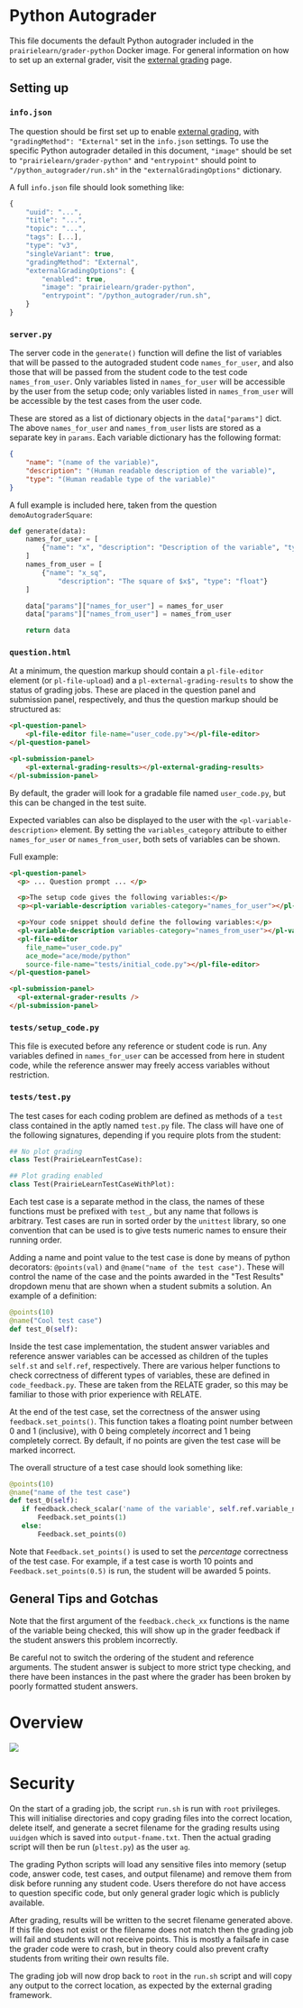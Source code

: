 # Python Autograder

This file documents the default Python autograder included in the `prairielearn/grader-python` Docker image.  For general information on how to set up an external grader, visit the [external grading](../externalGrading.md) page. 

## Setting up

### `info.json`

The question should be first set up to enable [external grading](../externalGrading.md), with `"gradingMethod": "External"` set in the `info.json` settings.  To use the specific Python autograder detailed in this document, `"image"` should be set to `"prairielearn/grader-python"` and `"entrypoint"` should point to `"/python_autograder/run.sh"` in the `"externalGradingOptions"` dictionary.

A full `info.json` file should look something like:

```javascript
{
    "uuid": "...",
    "title": "...",
    "topic": "...",
    "tags": [...],
    "type": "v3",
    "singleVariant": true,
    "gradingMethod": "External",
    "externalGradingOptions": {
        "enabled": true,
        "image": "prairielearn/grader-python",
        "entrypoint": "/python_autograder/run.sh",
    }
}
```

### `server.py`

The server code in the `generate()` function will define the list of variables that will be passed to the autograded student code `names_for_user`, and also those that will be passed from the student code to the test code `names_from_user`.  Only variables listed in `names_for_user` will be accessible by the user from the setup code; only variables listed in `names_from_user` will be accessible by the test cases from the user code.

These are stored as a list of dictionary objects in the `data["params"]` dict.  The above `names_for_user` and `names_from_user` lists are stored as a separate key in `params`. Each variable dictionary has the following format:

```json
{
    "name": "(name of the variable)",
    "description": "(Human readable description of the variable)",
    "type": "(Human readable type of the variable)"
}
```

A full example is included here, taken from the question `demoAutograderSquare`:

```python
def generate(data):
    names_for_user = [
        {"name": "x", "description": "Description of the variable", "type": "float"}
    ]
    names_from_user = [
        {"name": "x_sq",
            "description": "The square of $x$", "type": "float"}
    ]

    data["params"]["names_for_user"] = names_for_user
    data["params"]["names_from_user"] = names_from_user

    return data
```

### `question.html`

At a minimum, the question markup should contain a `pl-file-editor` element (or `pl-file-upload`) and a `pl-external-grading-results` to show the status of grading jobs.  These are placed in the question panel and submission panel, respectively, and thus the question markup should be structured as:

```html
<pl-question-panel>
	<pl-file-editor file-name="user_code.py"></pl-file-editor>
</pl-question-panel>

<pl-submission-panel>
	<pl-external-grading-results></pl-external-grading-results>
</pl-submission-panel>
```

By default, the grader will look for a gradable file named `user_code.py`, but this can be changed in the test suite.

Expected variables can also be displayed to the user with the `<pl-variable-description>` element.  By setting the `variables_category` attribute to either `names_for_user` or `names_from_user`, both sets of variables can be shown.

Full example:

```html
<pl-question-panel>
  <p> ... Question prompt ... </p>

  <p>The setup code gives the following variables:</p>
  <p><pl-variable-description variables-category="names_for_user"></pl-variable-description></p>

  <p>Your code snippet should define the following variables:</p>
  <pl-variable-description variables-category="names_from_user"></pl-variable-description>
  <pl-file-editor
    file_name="user_code.py"
    ace_mode="ace/mode/python"
    source-file-name="tests/initial_code.py"></pl-file-editor>
</pl-question-panel>

<pl-submission-panel>
  <pl-external-grader-results />
</pl-submission-panel>
```

### `tests/setup_code.py`

This file is executed before any reference or student code is run.  Any variables defined in `names_for_user` can be accessed from here in student code, while the reference answer may freely access variables without restriction.

### `tests/test.py`

The test cases for each coding problem are defined as methods of a `test` class contained in the aptly named `test.py` file.  The class will have one of the following signatures, depending if you require plots from the student:

```python
## No plot grading
class Test(PrairieLearnTestCase):

## Plot grading enabled
class Test(PrairieLearnTestCaseWithPlot):
```

Each test case is a separate method in the class, the names of these functions must be prefixed with `test_`, but any name that follows is arbitrary.  Test cases are run in sorted order by the `unittest` library, so one convention that can be used is to give tests numeric names to ensure their running order.

Adding a name and point value to the test case is done by means of python decorators:
`@points(val)` and `@name("name of the test case")`.  These will control the name of the case and the points awarded in the "Test Results" dropdown menu that are shown when a student submits a solution.  An example of a definition:

```python
@points(10)
@name("Cool test case")
def test_0(self):
```

Inside the test case implementation, the student answer variables and reference answer variables can be accessed as children of the tuples `self.st` and `self.ref`, respectively.  There are various helper functions to check correctness of different types of variables, these are defined in `code_feedback.py`.  These are taken from the RELATE grader, so this may be familiar to those with prior experience with RELATE.

At the end of the test case, set the correctness of the answer using `feedback.set_points()`.  This function takes a floating point number between 0 and 1 (inclusive), with 0 being completely *in*correct and 1 being completely correct.  By default, if no points are given the test case will be marked incorrect.

The overall structure of a test case should look something like:

```python
@points(10)
@name("name of the test case")
def test_0(self):
   if feedback.check_scalar('name of the variable', self.ref.variable_name, self.st.variable_names):
       Feedback.set_points(1)
   else:
       Feedback.set_points(0)
``` 

Note that `Feedback.set_points()` is used to set the _percentage_ correctness of the test case.  For example, if a test case is worth 10 points and `Feedback.set_points(0.5)` is run, the student will be awarded 5 points.

## General Tips and Gotchas

Note that the first argument of the `feedback.check_xx` functions is the name of the variable being checked, this will show up in the grader feedback if the student answers this problem incorrectly. 

Be careful not to switch the ordering of the student and reference arguments.  The student answer is subject to more strict type checking, and there have been instances in the past where the grader has been broken by poorly formatted student answers.

# Overview

![](grader-structure.png)

# Security

On the start of a grading job, the script `run.sh` is run with `root` privileges.  This will initialise directories and copy grading files into the correct location, delete itself, and generate a secret filename for the grading results using `uuidgen` which is saved into `output-fname.txt`. Then the actual grading script will then be run (`pltest.py`) as the user `ag`.

The grading Python scripts will load any sensitive files into memory (setup code, answer code, test cases, and output filename) and remove them from disk before running any student code.  Users therefore do not have access to question specific code, but only general grader logic which is publicly available.

After grading, results will be written to the secret filename generated above.  If this file does not exist or the filename does not match then the grading job will fail and students will not receive points.  This is mostly a failsafe in case the grader code were to crash, but in theory could also prevent crafty students from writing their own results file.

The grading job will now drop back to `root` in the `run.sh` script and will copy any output to the correct location, as expected by the external grading framework.
